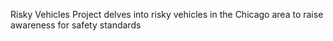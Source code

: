 Risky Vehicles Project delves into risky vehicles in the Chicago area to raise awareness for safety standards

